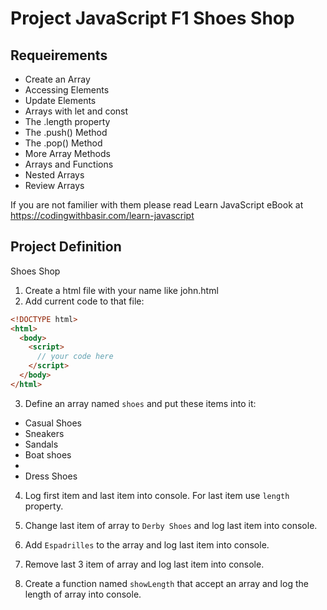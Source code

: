 # Project JavaScript F1 Shoes Shop

## Requeirements

- Create an Array
- Accessing Elements
- Update Elements
- Arrays with let and const
- The .length property
- The .push() Method
- The .pop() Method
- More Array Methods
- Arrays and Functions
- Nested Arrays
- Review Arrays

If you are not familier with them please read Learn JavaScript eBook at https://codingwithbasir.com/learn-javascript

## Project Definition

Shoes Shop

1. Create a html file with your name like john.html
2. Add current code to that file:

```html
<!DOCTYPE html>
<html>
  <body>
    <script>
      // your code here
    </script>
  </body>
</html>
```

3. Define an array named `shoes` and put these items into it:

- Casual Shoes
- Sneakers
- Sandals
- Boat shoes
-
- Dress Shoes

4. Log first item and last item into console. For last item use `length` property.

5. Change last item of array to `Derby Shoes` and log last item into console.

6. Add `Espadrilles` to the array and log last item into console.

7. Remove last 3 item of array and log last item into console.

8. Create a function named `showLength` that accept an array and log the length of array into console.

